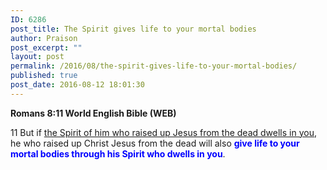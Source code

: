 ```yaml
---
ID: 6286
post_title: The Spirit gives life to your mortal bodies
author: Praison
post_excerpt: ""
layout: post
permalink: /2016/08/the-spirit-gives-life-to-your-mortal-bodies/
published: true
post_date: 2016-08-12 18:01:30
---
```

<p class="passage-display"><strong><span class="passage-display-bcv">Romans 8:11
</span><span class="passage-display-version">World English Bible (WEB)</span></strong></p>
<span id="en-WEB-28128" class="text Rom-8-11"><span class="versenum">11 </span>But if <span style="text-decoration: underline;">the Spirit of him who raised up Jesus from the dead dwells in you</span>, he who raised up Christ Jesus from the dead will also <span style="color: #0000ff;"><strong>give life to your mortal bodies through his Spirit who dwells in you</strong></span>.</span>